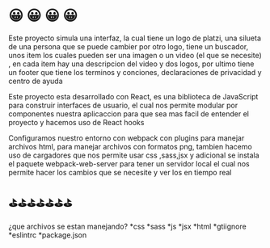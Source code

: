 # 😀 😀 😀 😀 
Este proyecto simula una interfaz, la cual tiene un logo de platzi, una silueta de una persona que se puede cambier por otro logo, tiene un buscador,
unos item los cuales pueden ser una imagen o un video (el que se necesite) , en cada item hay una descripcion del video y dos logos, por ultimo tiene un footer que tiene los terminos y conciones, declaraciones de privacidad y centro de ayuda

Este proyecto esta desarrollado con React, es una biblioteca de JavaScript para construir interfaces de usuario, el cual nos permite modular por componentes nuestra aplicaccion para que sea mas facil de entender el proyecto y hacemos uso de React hooks

Configuramos nuestro entorno con webpack con plugins para manejar archivos html, para manejar archivos con formatos png, tambien hacemo uso de cargadores que nos permite usar css ,sass,jsx y adicional se instala el paquete webpack-web-server para tener un servidor local el cual nos permite hacer los cambios que se necesite y ver los en tiempo real


## ⛳⛳⛳⛳⛳⛳⛳
¿que archivos se estan manejando?
*css
*sass
*js
*jsx
*html
*gtiignore
*eslintrc
*package.json